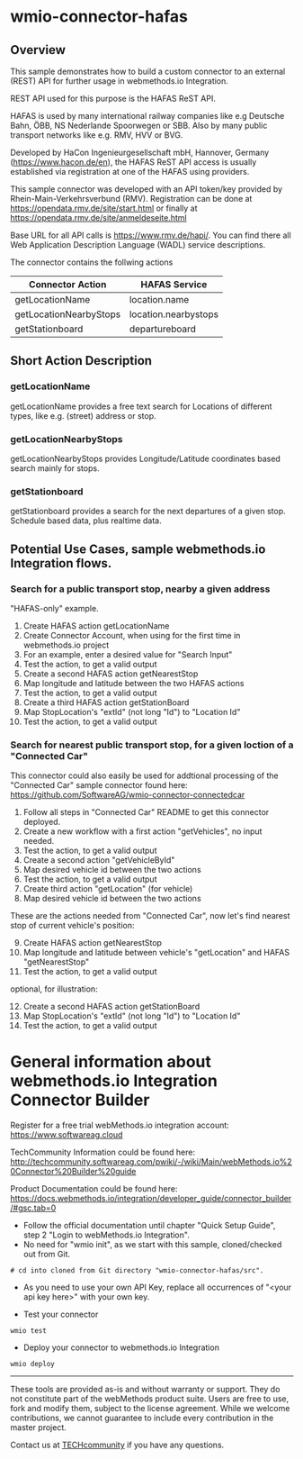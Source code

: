 # wmio-connector-hafas  
  

## Overview   


This sample demonstrates how to build a custom connector to an external (REST) API for further usage in webmethods.io Integration.  




REST API used for this purpose is the HAFAS ReST API. 

HAFAS is used by many international railway companies like e.g Deutsche Bahn, ÖBB, NS Nederlande Spoorwegen or SBB. 
Also by many public transport networks like e.g. RMV, HVV or BVG.

Developed by HaCon Ingenieurgesellschaft mbH, Hannover, Germany (https://www.hacon.de/en), the HAFAS ReST API access is usually established via registration at one of the HAFAS using providers.

This sample connector was developed with an API token/key provided by Rhein-Main-Verkehrsverbund (RMV). 
Registration can be done at https://opendata.rmv.de/site/start.html or finally at https://opendata.rmv.de/site/anmeldeseite.html

Base URL for all API calls is https://www.rmv.de/hapi/. 
You can find there all Web Application Description Language (WADL) service descriptions.

The connector contains the follwing actions 

| Connector Action | HAFAS Service |
|---|---|
| getLocationName  | location.<!-- -->name |
| getLocationNearbyStops  | location.nearbystops |
|  getStationboard | departureboard |

  

## Short Action Description

### getLocationName

getLocationName provides a free text search for Locations of different types, like e.g. (street) address or stop.

### getLocationNearbyStops

getLocationNearbyStops provides Longitude/Latitude coordinates based search mainly for stops. 


### getStationboard

getStationboard provides a search for the next departures of a given stop. Schedule based data, plus realtime data.



## Potential Use Cases, sample webmethods.io Integration flows.

### Search for a public transport stop, nearby a given address

"HAFAS-only" example. 

1. Create HAFAS action getLocationName
2. Create Connector Account, when using for the first time in webmethods.io project
3. For an example, enter a desired value for "Search Input"
4. Test the action, to get a valid output
5. Create a second HAFAS action getNearestStop
6. Map longitude and latitude between the two HAFAS actions
7. Test the action, to get a valid output
8. Create a third HAFAS action getStationBoard
9. Map StopLocation's "extId" (not long "Id") to "Location Id"
10. Test the action, to get a valid output

   
### Search for nearest public transport stop, for a given loction of a "Connected Car"

This connector could also easily be used for addtional processing of the "Connected Car" sample connector found here: https://github.com/SoftwareAG/wmio-connector-connectedcar

1. Follow all steps in "Connected Car" README to get this connector deployed. 
2. Create a new workflow with a first action "getVehicles", no input needed.
3. Test the action, to get a valid output
4. Create a second action "getVehicleById"
5. Map desired vehicle id between the two actions
6. Test the action, to get a valid output  
7. Create third action "getLocation" (for vehicle) 
8. Map desired vehicle id between the two actions

These are the actions needed from "Connected Car", now let's find nearest stop of current vehicle's position:     

9. Create HAFAS action getNearestStop
10. Map longitude and latitude between vehicle's "getLocation" and HAFAS "getNearestStop"
11. Test the action, to get a valid output

optional, for illustration:

12. Create a second HAFAS action getStationBoard
13. Map StopLocation's "extId" (not long "Id") to "Location Id"
14. Test the action, to get a valid output



# General information about webmethods.io Integration Connector Builder

Register for a free trial webMethods.io integration account: https://www.softwareag.cloud

TechCommunity Information could be found here: http://techcommunity.softwareag.com/pwiki/-/wiki/Main/webMethods.io%20Connector%20Builder%20guide

Product Documentation could be found here: https://docs.webmethods.io/integration/developer_guide/connector_builder/#gsc.tab=0

* Follow the official documentation until chapter "Quick Setup Guide", step 2 "Login to webMethods.io Integration". 
* No need for "wmio init", as we start with this sample, cloned/checked out from Git.
```
# cd into cloned from Git directory "wmio-connector-hafas/src".
```

* As you need to use your own API Key, replace all occurrences of "\<your api key here>" with your own key. 

* Test your connector

```
wmio test
```

* Deploy your connector to webmethods.io Integration

```
wmio deploy
```

______________________
These tools are provided as-is and without warranty or support. They do not constitute part of the webMethods product suite. Users are free to use, fork and modify them, subject to the license agreement. While we welcome contributions, we cannot guarantee to include every contribution in the master project.	

Contact us at [TECHcommunity](mailto:technologycommunity@softwareag.com?subject=Github/SoftwareAG) if you have any questions.

